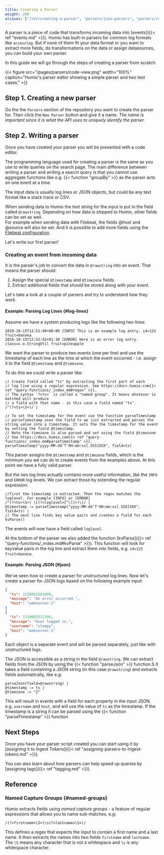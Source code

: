 ```yaml
---
title: Creating a Parser
weight: 200
aliases: ["/ref/creating-a-parser", "parsers/json-parsers", "parsers/regexp-parsers"]
---
```


A parser is a piece of code that transforms incoming data into [events]({{< ref "events.md" >}}).
Humio has built-in parsers for common log formats like `accesslog`. But if none of them fit your
data format or you want to extract more fields, do transformations on the data or assign datasources,
you can build your own parser.

In this guide we will go through the steps of creating a parser from scratch.

{{< figure src="/pages/parsers/code-view.png" width="100%" caption="Humio's parser editor showing a simple parser and two test cases." >}}

## Step 1. Creating a new parser

Go the the `Parsers` section of the repository you want to create the parser for.
Then click the `New Parser` button and give it a name. _The name is important since it is what the API uses to uniquely identify the parser._


## Step 2. Writing a parser

Once you have created your parser you will be presented with a code editor.

The programming language used for creating a parser is the same as you
use to write queries on the search page. The main difference between writing a
parser and writing a search query is that you cannot use aggregate functions
like e.g. {{< function "groupBy" >}} as the parser acts on one event at a time.

The input data is usually log lines or JSON objects, but could be any text format
like a stack trace or CSV.

When sending data to Humio the text string for the input is put in the field called `@rawstring`.
Depending on how data is shipped to Humio, other fields can be set as well.    
For example when sending data with Filebeat, the fields @host and @source will also be set. And it is possible to add more fields using the [Filebeat configuration](/integrations/data-shippers/beats/filebeat).

Let's write our first parser!

### Creating an event from incoming data

It is the parser's job to convert the data in `@rawstring` into an event.
That means the parser should:

1. Assign the special `@timestamp` and `@timezone` fields.
1. Extract additional fields that should be stored along with your event.

Let's take a look at a couple of parsers and try to understand how they work.


#### Example: Parsing Log Lines {#log-lines}

Assume we have a system producing logs like the following two lines:

```
2018-10-15T12:51:40+00:00 [INFO] This is an example log entry. id=123 fruit=banana
2018-10-15T12:52:42+01:30 [ERROR] Here is an error log entry. class=c.o.StringUtil fruit=pineapple
```

We want the parser to produce two events (one per line) and use the timestamp of each line as
the time at which the event occurred - i.e. assign it to the field `@timestamp` and `@timezone`.

To do this we could write a parser like:

```humio
// Create field called "ts" by extracting the first part of each
// log line using a regular expression. See https://docs.humio.com{{< ref "query-functions/_index.md#regex" >}}.
// The syntax `?<ts>` is called a "named group". It means whatever is matched will produce
// a field with that name - in this case a field named "ts".
/^(?<ts>\S+)/ |

// To set the timestamp for the event use the function parseTimestamp
// parseTimestamp uses the field ts we just extracted and parses the string value into a timestamp. It sets the the timestamp for the event by setting the field @timestamp.
// Note the timezone is also parsed and set using the field @timezone
// See https://docs.humio.com{{< ref "query-functions/_index.md#parseTimestamp" >}}.
parseTimestamp("yyyy-MM-dd'T'HH:mm:ss[.SSS]XXX", field=ts)
```

This parser assigns the `@timestamp` and `@timezone` fields, which is the minimum you we can
do to create events from the examples above. At this point we have a fully valid parser.

But the two log lines actually contains more useful information, like the `INFO` and `ERROR` log levels.
We can extract those by extending the regular expression:

```humio
//first the timestamp is extracted. Then the regex matches the loglevel. For example [INFO] or [ERROR]
/^(?<ts>\S+) \[(?<loglevel>[^\]]+)\]/ |
@timestamp := parseTimestamp("yyyy-MM-dd'T'HH:mm:ss[.SSS]XXX", field=ts) |
// The next line finds key value pairs and creates a field for each
kvParse()
```

The events will now have a field called `loglevel`.
 
At the bottom of the parser we also added the function [kvParse]({{< ref "query-functions/_index.md#kvParse" >}}).
This function will look for keyvalue pairs in the log line and extract them into fields, e.g. `id=123` `fruit=banana`.

#### Example: Parsing JSON {#json}

We've seen how to create a parser for unstructured log lines. Now let's create a
parser for JSON logs based on the following example input:

```json
{
  "ts": 1539602562000,
  "message": "An error occurred.",
  "host": "webserver-1"
}
{
  "ts": 1539602572100,
  "message": "User logged in.",
  "username": "sleepy",
  "host": "webserver-1"
}
```

Each object is a separate event and will be parsed separately, just like with
unstructured logs.

The JSON is accessible as a string in the field `@rawstring`. We can extract fields
from the JSON by using the {{< function "parseJson" >}} function.S
It takes a field containing a JSON string (in this case `@rawstring`)
and extracts fields automatically, like e.g:

```humio
parseJson(field=@rawstring) |
@timestamp := ts |
@timezone := "Z"
```

This will result in events with a field for each property in the input JSON,
e.g. `username` and `host`, and will use the value of `ts` as the timestamp. If the timestamp is a string it can be parsed using the {{< function "parseTimestamp" >}} function

## Next Steps

Once you have your parser script created you can start using
it by [assigning it to Ingest Tokens]({{< ref "assigning-parsers-to-ingest-tokens.md" >}}).

You can also learn about how parsers can help speed up queries by [assigning tags]({{< ref "tagging.md" >}}).

## Reference

### Named Capture Groups {#named-groups}

Humio extracts fields using _named capture groups_ - a feature of regular expressions
that allows you to name sub-matches, e.g:

```humio
/(?<firstname>\S+)\s(?<lastname>\S+)/
```

This defines a regex that expects the input to contain a first name and  a last name. It then extracts
the names into two fields `firstname` and `lastname`. The `\S` means
any character that is not a whitespace and `\s` is any whitespace character.
